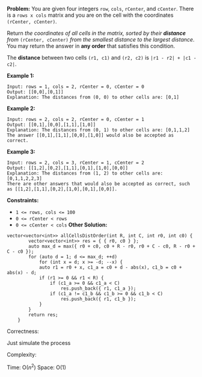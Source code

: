 **Problem:**
You are given four integers `row`, `cols`, `rCenter`, and `cCenter`. There is a `rows x cols` matrix and you are on the cell with the coordinates `(rCenter, cCenter)`.

Return *the coordinates of all cells in the matrix, sorted by their **distance** from* `(rCenter, cCenter)` *from the smallest distance to the largest distance*. You may return the answer in **any order** that satisfies this condition.

The **distance** between two cells `(r1, c1)` and `(r2, c2)` is `|r1 - r2| + |c1 - c2|`.

 

**Example 1:**

```
Input: rows = 1, cols = 2, rCenter = 0, cCenter = 0
Output: [[0,0],[0,1]]
Explanation: The distances from (0, 0) to other cells are: [0,1]
```

**Example 2:**

```
Input: rows = 2, cols = 2, rCenter = 0, cCenter = 1
Output: [[0,1],[0,0],[1,1],[1,0]]
Explanation: The distances from (0, 1) to other cells are: [0,1,1,2]
The answer [[0,1],[1,1],[0,0],[1,0]] would also be accepted as correct.
```

**Example 3:**

```
Input: rows = 2, cols = 3, rCenter = 1, cCenter = 2
Output: [[1,2],[0,2],[1,1],[0,1],[1,0],[0,0]]
Explanation: The distances from (1, 2) to other cells are: [0,1,1,2,2,3]
There are other answers that would also be accepted as correct, such as [[1,2],[1,1],[0,2],[1,0],[0,1],[0,0]].
```

 

**Constraints:**

- `1 <= rows, cols <= 100`
- `0 <= rCenter < rows`
- `0 <= cCenter < cols`
**Other Solution:**
```
vector<vector<int>> allCellsDistOrder(int R, int C, int r0, int c0) {
        vector<vector<int>> res = { { r0, c0 } };
        auto max_d = max({ r0 + c0, c0 + R - r0, r0 + C - c0, R - r0 + C - c0 });
        for (auto d = 1; d <= max_d; ++d)
            for (int x = d; x >= -d; --x) {
            auto r1 = r0 + x, c1_a = c0 + d - abs(x), c1_b = c0 + abs(x) - d;
            if (r1 >= 0 && r1 < R) {
                if (c1_a >= 0 && c1_a < C) 
                    res.push_back({ r1, c1_a });
                if (c1_a != c1_b && c1_b >= 0 && c1_b < C) 
                    res.push_back({ r1, c1_b });
            }
        }
        return res;
    }
```
Correctness:

Just simulate the process

Complexity:

Time: O($n^2$)
Space: O(1)